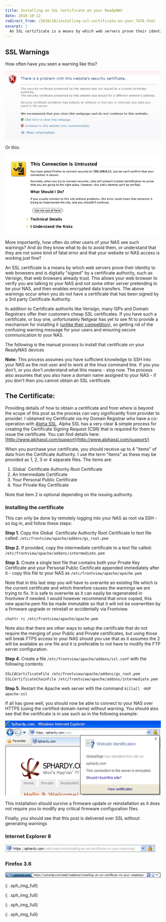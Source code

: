 ```yaml
---
title: Installing an SSL Certificate on your ReadyNAS
date: 2010-10-12
redirect_from: /2010/10/installing-ssl-certificate-on-your_7476.html
excerpt: |
  An SSL certificate is a means by which web servers prove their identity to web browsers and is digitally "signed" by a certificate authority, such as Verisign, that web browsers already trust.
---
```


## SSL Warnings

How often have you seen a warning like this?

![IE SSL Warning][]

Or this:

![FF SSL Warning][]

More importantly, how often do other users of your NAS see such warnings? And do they know what to do to avoid them, or understand that they are not some kind of fatal error and that your website or NAS access is working just fine?

An SSL certificate is a means by which web servers prove their identity to web browsers and is digitally "signed" by a certificate authority, such as Verisign, that web browsers already trust. This allows your web browser to verify you are talking to your NAS and not some other server pretending to be your NAS, and then enables encrypted data transfers. The above warnings occur when you do not have a certificate that has been signed by a 3rd party Certificate Authority.

In addition to Certificate authorits like Verisign, many ISPs and Domain Registrars offer their customers cheap SSL certificates. If you have such a certificate, or buy one, unfortunately Netgear has yet to see fit to provide a mechanism for installing it ([unlike their competition](http://docs.qnap.com/nas/eng/index.html?virtual_host.htm)), so getting rid of the confusing warning message for your users and ensuring secure communication to your NAS.

The following is the manual process to install that certificate on your ReadyNAS devices

**Note:** This process assumes you have sufficient knowledge to SSH into your NAS as the root user and to work at the linux command line. If you you don't, or you don't understand what this means - stop now. The process also assumes that you also have a domain name assigned to your NAS - if you don't then you cannot obtain an SSL certificate.

## The Certificate:

Providing details of how to obtain a certificate and from where is beyond the scope of this post as the process can vary significantly from provider to provider. I obtained my Certificate via my Domain Registrar who have a co-operation with [Alpha SSL](http://www.alphassl.com/). Alpha SSL has a very clear & simple process for creating the Certificate Signing Request (CSR) that is required for them to issue the certificate. You can find details here: [http://www.alphassl.com/support](http://www.alphassl.com/support/)

When you purchase your certificate, you should receive up to 4 "items" of data from the Certificate Authority. I use the term "items" as these may be provided as 1, 2, 3 or 4 separate files. The items are:

1. Global  Certificate Authority Root Certificate
2. An Intermediate Certificate
3. Your Personal Public Certificate
4. Your Private Key Certificate

Note that item 2 is optional depending on the issuing authority.

###  Installing the certificate

This can only be done by remotely logging into your NAS as root via SSH - so log in, and follow these steps:

**Step 1.** Copy the Global  Certificate Authority Root Certificate to text file called: `/etc/frontview/apache/addons/gs_root.pem`

**Step 2.** If provided, copy the intermediate certificate to a text file called: `/etc/frontview/apache/addons/intermediate.pem`

**Step 3.** Create a single text file that contains both your Prvate Key Certificate and your Personal Public Certificate appended immediately after it - copy this file to your NAS as `/etc/frontview/apache/apache.pem`

Note that in this last step you will have to overwrite an existing file which is the current certificate and which therefore causes the warnings we are trying to fix. It is safe to overwrite as it can easily be regenerated in frontview if needed. I would however recommend that once copied, this new apache.pem file be made immutable so that it will not be overwritten by a firmware upgrade or reinstall or accidentally via Frontview.

`chattr +i /etc/frontview/apache/apache.pem`

Note also that there are other ways to setup the certificate that do not require the merging of your Public and Private certificates, but using those will break FTPS access to your NAS should you use that as it assumes the 2 will be available as one file and it is preferable to not have to modify the FTP server configuration.

**Step 4.** Create a file `/etc/frontview/apache/addons/ssl.conf` with the following contents:

`SSLCACertificateFile /etc/frontview/apache/addons/gs_root.pem`
`SSLCertificateChainFile /etc/frontview/apache/addons/intermediate.pem`

**Step 5.** Restart the Apache web server with the command `killall -HUP apache-ssl`

If all has gone well, you should now be able to connect to your NAS over HTTPS (using the certified domain name) without warning. You should also see that the certificate is in use such as in the following example:

![IE SSL Valid][]

This installation should survive a firmware update or reinstallation as it does not require you to modify any critical firmware configuration files.

Finally, you should see that this post is delivered over SSL without generating warnings

###  Internet Explorer 8

![IE Screenshot][]

###  Firefox 3.6

![FF Screenshot][]

[IE SSL Valid]:   /assets/images/readynas/iessl.png
{: .sph_img_full}

[IE SSL Warning]: /assets/images/readynas/iesslwarning.jpg

[FF SSL Warning]: /assets/images/readynas/ffsslwarning.jpg
{: .sph_img_full}

[IE Screenshot]:  /assets/images/readynas/Screen-shot-2010-10-14-at-14.54.58.jpg
{: .sph_img_full}

[FF Screenshot]:  /assets/images/readynas/Screen-shot-2010-10-14-at-14.54.10.jpg
{: .sph_img_full}
